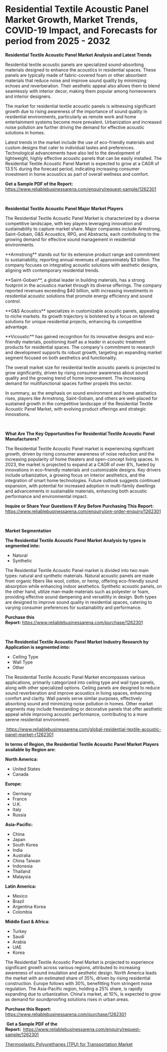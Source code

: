 <p><h1>Residential Textile Acoustic Panel Market Growth, Market Trends, COVID-19 Impact, and Forecasts for period from 2025 - 2032</h1></p><p><strong>Residential Textile Acoustic Panel Market Analysis and Latest Trends</strong></p>
<p><p>Residential textile acoustic panels are specialized sound-absorbing materials designed to enhance the acoustics in residential spaces. These panels are typically made of fabric-covered foam or other absorbent materials that reduce noise and improve sound quality by minimizing echoes and reverberation. Their aesthetic appeal also allows them to blend seamlessly with interior decor, making them popular among homeowners and interior designers.</p><p>The market for residential textile acoustic panels is witnessing significant growth due to rising awareness of the importance of sound quality in residential environments, particularly as remote work and home entertainment systems become more prevalent. Urbanization and increased noise pollution are further driving the demand for effective acoustic solutions in homes. </p><p>Latest trends in the market include the use of eco-friendly materials and custom designs that cater to individual tastes and preferences. Technological advancements have also led to the development of lightweight, highly effective acoustic panels that can be easily installed. The Residential Textile Acoustic Panel Market is expected to grow at a CAGR of 13.5% during the forecast period, indicating increasing consumer investment in home acoustics as part of overall wellness and comfort.</p></p>
<p><strong>Get a Sample PDF of the Report:&nbsp;</strong> <a href="https://www.reliablebusinessarena.com/enquiry/request-sample/1262301?utm_campaign=1841&utm_medium=2&utm_source=Github&utm_content=ia&utm_term=03042025&utm_id=residential-textile-acoustic-panel">https://www.reliablebusinessarena.com/enquiry/request-sample/1262301</a></p>
<p>&nbsp;</p>
<p><strong>Residential Textile Acoustic Panel Major Market Players</strong></p>
<p><p>The Residential Textile Acoustic Panel Market is characterized by a diverse competitive landscape, with key players leveraging innovation and sustainability to capture market share. Major companies include Armstrong, Saint-Gobain, G&S Acoustics, RPG, and Abstracta, each contributing to the growing demand for effective sound management in residential environments.</p><p>**Armstrong** stands out for its extensive product range and commitment to sustainability, reporting annual revenues of approximately $3 billion. The company focuses on integrating acoustic solutions with aesthetic designs, aligning with contemporary residential trends.</p><p>**Saint-Gobain**, a global leader in building materials, has a strong footprint in the acoustics market through its diverse offerings. The company reported revenues exceeding $40 billion, with increasing investments in residential acoustic solutions that promote energy efficiency and sound control.</p><p>**G&S Acoustics** specializes in customizable acoustic panels, appealing to niche markets. Its growth trajectory is bolstered by a focus on tailored solutions for unique residential projects, enhancing its competitive advantage.</p><p>**Vicoustic** has gained recognition for its innovative designs and eco-friendly materials, positioning itself as a leader in acoustic treatment products for residential spaces. The company's commitment to research and development supports its robust growth, targeting an expanding market segment focused on both aesthetics and functionality.</p><p>The overall market size for residential textile acoustic panels is projected to grow significantly, driven by rising consumer awareness about sound quality and the growing trend of home improvement. The increasing demand for multifunctional spaces further propels this sector.</p><p>In summary, as the emphasis on sound environment and home aesthetics rises, players like Armstrong, Saint-Gobain, and others are well-placed for sustained growth in the competitive landscape of the Residential Textile Acoustic Panel Market, with evolving product offerings and strategic innovations.</p></p>
<p>&nbsp;</p>
<p><strong>What Are The Key Opportunities For Residential Textile Acoustic Panel Manufacturers?</strong></p>
<p><p>The Residential Textile Acoustic Panel market is experiencing significant growth, driven by rising consumer awareness of noise reduction and the increasing popularity of home theaters and open-concept living spaces. In 2023, the market is projected to expand at a CAGR of over 8%, fueled by innovations in eco-friendly materials and customizable designs. Key drivers include urbanization, a growing focus on interior aesthetics, and the integration of smart home technologies. Future outlook suggests continued expansion, with potential for increased adoption in multi-family dwellings and advancements in sustainable materials, enhancing both acoustic performance and environmental impact.</p></p>
<p><strong>Inquire or Share Your Questions If Any Before Purchasing This Report:</strong> <a href="https://www.reliablebusinessarena.com/enquiry/pre-order-enquiry/1262301?utm_campaign=1841&utm_medium=2&utm_source=Github&utm_content=ia&utm_term=03042025&utm_id=residential-textile-acoustic-panel">https://www.reliablebusinessarena.com/enquiry/pre-order-enquiry/1262301</a></p>
<p>&nbsp;</p>
<p><strong>Market Segmentation</strong></p>
<p><strong>The Residential Textile Acoustic Panel Market Analysis by types is segmented into:</strong></p>
<p><ul><li>Natural</li><li>Synthetic</li></ul></p>
<p><p>The Residential Textile Acoustic Panel market is divided into two main types: natural and synthetic materials. Natural acoustic panels are made from organic fibers like wool, cotton, or hemp, offering eco-friendly sound absorption while enhancing indoor aesthetics. Synthetic acoustic panels, on the other hand, utilize man-made materials such as polyester or foam, providing effective sound dampening and versatility in design. Both types are designed to improve sound quality in residential spaces, catering to varying consumer preferences for sustainability and performance.</p></p>
<p><strong>Purchase this Report:&nbsp;</strong><a href="https://www.reliablebusinessarena.com/purchase/1262301?utm_campaign=1841&utm_medium=2&utm_source=Github&utm_content=ia&utm_term=03042025&utm_id=residential-textile-acoustic-panel">https://www.reliablebusinessarena.com/purchase/1262301</a></p>
<p>&nbsp;</p>
<p><strong>The Residential Textile Acoustic Panel Market Industry Research by Application is segmented into:</strong></p>
<p><ul><li>Ceiling Type</li><li>Wall Type</li><li>Other</li></ul></p>
<p><p>The Residential Textile Acoustic Panel Market encompasses various applications, primarily categorized into ceiling type and wall type panels, along with other specialized options. Ceiling panels are designed to reduce sound reverberation and improve acoustics in living spaces, enhancing comfort and clarity. Wall panels serve similar purposes, effectively absorbing sound and minimizing noise pollution in homes. Other market segments may include freestanding or decorative panels that offer aesthetic appeal while improving acoustic performance, contributing to a more serene residential environment.</p></p>
<p><a href="https://www.reliablebusinessarena.com/global-residential-textile-acoustic-panel-market-r1262301?utm_campaign=1841&utm_medium=2&utm_source=Github&utm_content=ia&utm_term=03042025&utm_id=residential-textile-acoustic-panel">&nbsp;https://www.reliablebusinessarena.com/global-residential-textile-acoustic-panel-market-r1262301</a></p>
<p><strong>In terms of Region, the Residential Textile Acoustic Panel Market Players available by Region are:</strong></p>
<p>
    <p> <strong> North America: </strong>
        <ul>
            <li>United States</li>
            <li>Canada</li>
        </ul>
        </p> 
    <p> <strong> Europe: </strong>
        <ul>
            <li>Germany</li>
            <li>France</li>
            <li>U.K.</li>
            <li>Italy</li>
            <li>Russia</li>
        </ul>
        </p> 
    <p> <strong> Asia-Pacific: </strong>
        <ul>
            <li>China</li>
            <li>Japan</li>
            <li>South Korea</li>
            <li>India</li>
            <li>Australia</li>
            <li>China Taiwan</li>
            <li>Indonesia</li>
            <li>Thailand</li>
            <li>Malaysia</li>
        </ul>
        </p> 
    <p> <strong> Latin America: </strong>
        <ul>
            <li>Mexico</li>
            <li>Brazil</li>
            <li>Argentina Korea</li>
            <li>Colombia</li>
        </ul>
        </p> 
    <p> <strong> Middle East & Africa: </strong>
        <ul>
            <li>Turkey</li>
            <li>Saudi</li>
            <li>Arabia</li>
            <li>UAE</li>
            <li>Korea</li>
        </ul>
    </p>
    </p>
<p><p>The Residential Textile Acoustic Panel Market is projected to experience significant growth across various regions, attributed to increasing awareness of sound insulation and aesthetic design. North America leads the market with an estimated share of 35%, driven by rising residential construction. Europe follows with 30%, benefitting from stringent noise regulation. The Asia-Pacific region, holding a 25% share, is rapidly expanding due to urbanization. China's market, at 10%, is expected to grow as demand for soundproofing solutions rises in urban areas.</p></p>
<p><strong>Purchase this Report: </strong><a href="https://www.reliablebusinessarena.com/purchase/1262301?utm_campaign=1841&utm_medium=2&utm_source=Github&utm_content=ia&utm_term=03042025&utm_id=residential-textile-acoustic-panel">https://www.reliablebusinessarena.com/purchase/1262301</a></p>
<p>&nbsp;<strong>Get a Sample PDF of the Report:&nbsp;&nbsp;</strong><a href="https://www.reliablebusinessarena.com/enquiry/request-sample/1262301?utm_campaign=1841&utm_medium=2&utm_source=Github&utm_content=ia&utm_term=03042025&utm_id=residential-textile-acoustic-panel">https://www.reliablebusinessarena.com/enquiry/request-sample/1262301</a></p>
<p><strong></strong></p>
<p><p><a href="https://github.com/julyju69/Market-Research-Report-List-6/blob/main/thermoplastic-polyurethanes-tpu-for-transportation-market.md?utm_campaign=1841&utm_medium=2&utm_source=Github&utm_content=ia&utm_term=03042025&utm_id=residential-textile-acoustic-panel">Thermoplastic Polyurethanes (TPU) for Transportation Market</a></p></p>